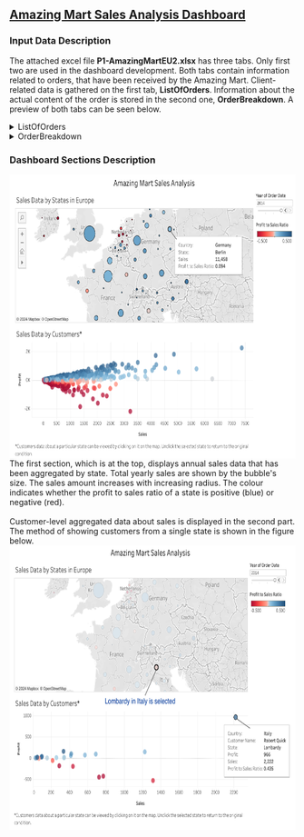 ## [Amazing Mart Sales Analysis Dashboard](https://public.tableau.com/app/profile/sergey6435/viz/AmazingMartSalesAnalysis_17166493804030/AmazingMartSalesAnalysis)
### Input Data Description
The attached excel file **P1-AmazingMartEU2.xlsx** has three tabs. Only first two are used in the dashboard development. Both tabs contain information related to orders, that have been received by the Amazing Mart. Client-related data is gathered on the first tab, **ListOfOrders**. Information about the actual content of the order is stored in the second one, **OrderBreakdown**. A preview of both tabs can be seen below.
<details>
<summary>ListOfOrders</summary>
<img src="https://github.com/schigin/portfolio/blob/main/amazing_mart_sales/list_of_orders_data_tab_preview.png"/>
</details>
<details>
<summary>OrderBreakdown</summary>
<img src="https://github.com/schigin/portfolio/blob/main/amazing_mart_sales/order_breakdown_data_tab_preview.png"/>
</details>

### Dashboard Sections Description
<img src="https://github.com/schigin/portfolio/blob/main/amazing_mart_sales/amazing_mart_sales_analysis_dash_screenshot.png" align="center" height="500" width="670"/>
The first section, which is at the top, displays annual sales data that has been aggregated by state. Total yearly sales are shown by the bubble's size. The sales amount increases with increasing radius. The colour indicates whether the profit to sales ratio of a state is positive (blue) or negative (red).
<br/>
<br/>
Customer-level aggregated data about sales is displayed in the second part. The method of showing customers from a single state is shown in the figure below.

<img src="https://github.com/schigin/portfolio/blob/main/amazing_mart_sales/amazing_mart_sales_analysis_dash_filter_screenshot.png" height="500" width="670"/>
